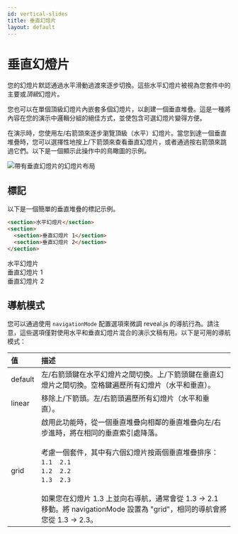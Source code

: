 ```yaml
---
id: vertical-slides
title: 垂直幻燈片
layout: default
---
```


# 垂直幻燈片

您的幻燈片默認通過水平滑動過渡來逐步切換。這些水平幻燈片被視為您套件中的主要或*頂級*幻燈片。

您也可以在單個頂級幻燈片內嵌套多個幻燈片，以創建一個垂直堆疊。這是一種將內容在您的演示中邏輯分組的絕佳方式，並使包含可選幻燈片變得方便。

在演示時，您使用左/右箭頭來逐步瀏覽頂級（水平）幻燈片。當您到達一個垂直堆疊時，您可以選擇性地按上/下箭頭來查看垂直幻燈片，或者通過按右箭頭來跳過它們。以下是一個顯示此操作中的鳥瞰圖的示例。

<picture>
  <img src="https://static.slid.es/support/reveal.js-vertical-slides.gif" alt="帶有垂直幻燈片的幻燈片布局">
</picture>

## 標記

以下是一個簡單的垂直堆疊的標記示例。

```html
<section>水平幻燈片</section>
<section>
  <section>垂直幻燈片 1</section>
  <section>垂直幻燈片 2</section>
</section>
```
<div class="reveal reveal-example">
  <div class="slides">
    <section>水平幻燈片</section>
    <section>
      <section>垂直幻燈片 1</section>
      <section>垂直幻燈片 2</section>
    </section>
  </div>
</div>

## 導航模式
您可以通過使用 `navigationMode` 配置選項來微調 reveal.js 的導航行為。請注意，這些選項僅對使用水平和垂直幻燈片混合的演示文稿有用。以下是可用的導航模式：

| 值                              | 描述 |
| :---------------------------  | :---------- |
| default                       | 左/右箭頭鍵在水平幻燈片之間切換。上/下箭頭鍵在垂直幻燈片之間切換。空格鍵遍歷所有幻燈片（水平和垂直）。 |
| linear                        | 移除上/下箭頭。左/右箭頭遍歷所有幻燈片（水平和垂直）。 |
| grid                          | 啟用此功能時，從一個垂直堆疊向相鄰的垂直堆疊向左/右步進時，將在相同的垂直索引處降落。<br><br>考慮一個套件，其中有六個幻燈片按兩個垂直堆疊排序：<br>`1.1`&nbsp;&nbsp;&nbsp;&nbsp;`2.1`<br>`1.2`&nbsp;&nbsp;&nbsp;&nbsp;`2.2`<br>`1.3`&nbsp;&nbsp;&nbsp;&nbsp;`2.3`<br><br>如果您在幻燈片 1.3 上並向右導航，通常會從 1.3 -> 2.1 移動。將 navigationMode 設置為 "grid"，相同的導航會將您從 1.3 -> 2.3。